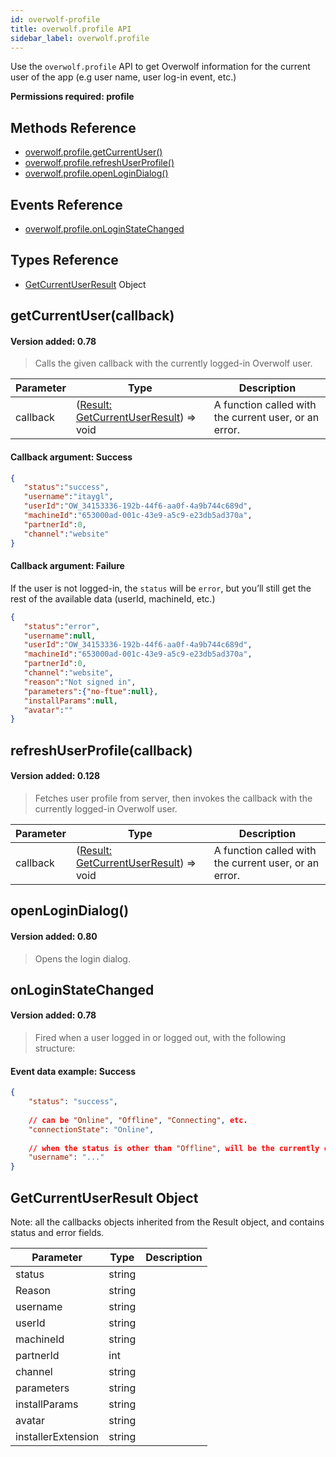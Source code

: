 ```yaml
---
id: overwolf-profile
title: overwolf.profile API
sidebar_label: overwolf.profile
---
```


Use the `overwolf.profile` API to get Overwolf information for the current user of the app (e.g user name, user log-in event, etc.)

**Permissions required: profile**

## Methods Reference

* [overwolf.profile.getCurrentUser()](#getcurrentusercallback)
* [overwolf.profile.refreshUserProfile()](#refreshuserprofilecallback)
* [overwolf.profile.openLoginDialog()](#openlogindialog)

## Events Reference

* [overwolf.profile.onLoginStateChanged](#onloginstatechanged)

## Types Reference

* [GetCurrentUserResult](#getcurrentuserresult-object) Object

## getCurrentUser(callback)
#### Version added: 0.78

> Calls the given callback with the currently logged-in Overwolf user.

Parameter | Type     | Description                                                                                        |
----------| ---------| -------------------------------------------------------------------------------------------------- |
callback  | ([Result: GetCurrentUserResult](#getcurrentuserresult-object)) => void | A function called with the current user, or an error.| 

 #### Callback argument: Success

```json
{  
   "status":"success",
   "username":"itaygl",
   "userId":"OW_34153336-192b-44f6-aa0f-4a9b744c689d",
   "machineId":"653000ad-001c-43e9-a5c9-e23db5ad370a",
   "partnerId":0,
   "channel":"website"
}
```
#### Callback argument: Failure

If the user is not logged-in, the `status` will be `error`, but you’ll still get the rest of the available data (userId, machineId, etc.)
 
```json
{  
   "status":"error",
   "username":null,
   "userId":"OW_34153336-192b-44f6-aa0f-4a9b744c689d",
   "machineId":"653000ad-001c-43e9-a5c9-e23db5ad370a",
   "partnerId":0,
   "channel":"website",
   "reason":"Not signed in",
   "parameters":{"no-ftue":null},
   "installParams":null,
   "avatar":""
}
```

## refreshUserProfile(callback)
#### Version added: 0.128

> Fetches user profile from server, then invokes the callback with the currently logged-in Overwolf user.

Parameter | Type     | Description                                                                                        |
----------| ---------| -------------------------------------------------------------------------------------------------- |
callback  | ([Result: GetCurrentUserResult](#getcurrentuserresult-object)) => void | A function called with the current user, or an error.|


## openLoginDialog()
#### Version added: 0.80

> Opens the login dialog.

## onLoginStateChanged
#### Version added: 0.78

> Fired when a user logged in or logged out, with the following structure:

#### Event data example: Success

```json
{
    "status": "success",
    
    // can be "Online", "Offline", "Connecting", etc.
    "connectionState": "Online", 
    
    // when the status is other than "Offline", will be the currently connected username.
    "username": "..." 
}
```

## GetCurrentUserResult Object

Note: all the callbacks objects inherited from the Result object, and contains status and error fields.

Parameter          | Type     | Description  |
-------------------| ---------| ------------ |
status             | string   |              |
Reason             | string   |              |   
username           | string   |              |   
userId             | string   |              |   
machineId          | string   |              |   
partnerId          | int      |              |   
channel            | string   |              |   
parameters         | string   |              |   
installParams      | string   |              |   
avatar             | string   |              |   
installerExtension | string   |              |   

